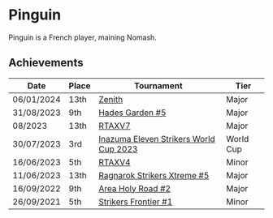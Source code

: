# Pinguin

Pinguin is a French player, maining Nomash.

## Achievements

|Date|Place|Tournament|Tier|
|-|-|-|-|
| 06/01/2024 | 13th | [Zenith](/inapedia/tournaments/misc/zenith.md) | Major |
| 31/08/2023 | 9th | [Hades Garden #5](/inapedia/tournaments/hg/hg5.md) | Major |
| 08/2023 | 13th | [RTAXV7](/inapedia/tournaments/rtaxv/rtaxv7.md) | Major |
| 30/07/2023 | 3rd | [Inazuma Eleven Strikers World Cup 2023](/inapedia/tournaments/worldcup23.md) | World Cup |
| 16/06/2023 | 5th | [RTAXV4](/inapedia/tournaments/rtaxv/rtaxv4.md) | Minor |
| 11/06/2023 | 13th | [Ragnarok Strikers Xtreme #5](/inapedia/tournaments/ragna/ragnax5.md) | Major |
| 16/09/2022 | 9th | [Area Holy Road #2](/inapedia/tournaments/misc/holyroad2.md) | Major |
| 26/09/2021 | 5th | [Strikers Frontier #1](/inapedia/tournaments/sf/sf1.md) | Minor |
